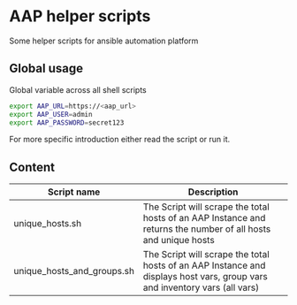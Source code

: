 # AAP helper scripts

Some helper scripts for ansible automation platform

## Global usage

Global variable across all shell scripts

```bash
export AAP_URL=https://<aap_url>
export AAP_USER=admin
export AAP_PASSWORD=secret123
```

For more specific introduction either read the script or run it.

## Content

| Script name | Description |
| ----------- | ----------- |
| unique_hosts.sh | The Script will scrape the total hosts of an AAP Instance and returns the number of all hosts and unique hosts |
| unique_hosts_and_groups.sh | The Script will scrape the total hosts of an AAP Instance and displays host vars, group vars and inventory vars (all vars) |